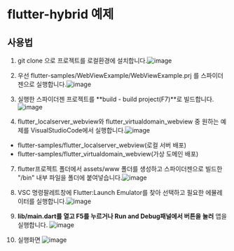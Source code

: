 # flutter-hybrid 예제

## 사용법

1. git clone 으로 프로젝트를 로컬환경에 설치합니다.![image](https://github.com/user-attachments/assets/87dd5980-b9d0-463a-a7a1-67a8f47223c1)


2. 우선 flutter-samples/WebViewExample/WebViewExample.prj 를 스파이더젠으로 실행합니다.![image](https://github.com/user-attachments/assets/aa1a80b8-c007-43a4-9ea0-e6b1b0f60815)


3. 실행한 스파이더젠 프로젝트를 **build - build project(F7)**로 빌드합니다.![image](https://github.com/user-attachments/assets/94dc018f-b09d-4545-97f4-5e9b9d33fade)


5. flutter_localserver_webview와 flutter_virtualdomain_webview 중 원하는 예제를 VisualStudioCode에서 실행합니다.![image](https://github.com/user-attachments/assets/03c7ba9f-2edb-40f4-b820-19cc62ce67dd)
 - flutter-samples/flutter_localserver_webview(로컬 서버 배포)
 - flutter-samples/flutter_virtualdomain_webview(가상 도메인 배포)


7. flutter프로젝트 폴더에서 assets/www 폴더를 생성하고 스파이더젠으로 빌드한 "/bin" 내부 파일을 폴더에 붙여넣습니다.![image](https://github.com/user-attachments/assets/533022b5-7f58-477d-8ca7-a9f81c0a958d)


8. VSC 명령팔레트창에 Flutter:Launch Emulator를 찾아 선택하고 필요한 에뮬레이터를 실행합니다.![image](https://github.com/user-attachments/assets/41917d33-e45d-465a-9055-64be4a562b4f)


9. **lib/main.dart를 열고 F5를 누르거나 Run and Debug패널에서 버튼을 눌러** 앱을 실행합니다. ![image](https://github.com/user-attachments/assets/40543034-4f69-4760-b589-ce97fd332e6b)


10. 실행화면 ![image](https://github.com/user-attachments/assets/2b336750-5a8e-42f8-a0c5-78aea8521956)
